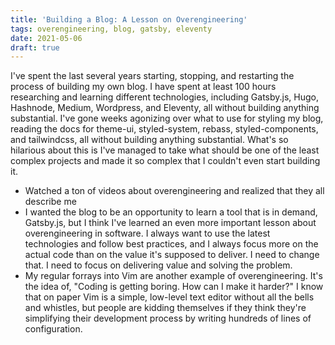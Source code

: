 ```yaml
---
title: 'Building a Blog: A Lesson on Overengineering'
tags: overengineering, blog, gatsby, eleventy
date: 2021-05-06
draft: true
---
```


I've spent the last several years starting, stopping, and restarting the process of building my own blog. I have spent at least 100 hours researching and learning different technologies, including Gatsby.js, Hugo, Hashnode, Medium, Wordpress, and Eleventy, all without building anything substantial. I've gone weeks agonizing over what to use for styling my blog, reading the docs for theme-ui, styled-system, rebass, styled-components, and tailwindcss, all without building anything substantial. What's so hilarious about this is I've managed to take what should be one of the least complex projects and made it so complex that I couldn't even start building it.

- Watched a ton of videos about overengineering and realized that they all describe me
- I wanted the blog to be an opportunity to learn a tool that is in demand, Gatsby.js, but I think I've learned an even more important lesson about overengineering in software. I always want to use the latest technologies and follow best practices, and I always focus more on the actual code than on the value it's supposed to deliver. I need to change that. I need to focus on delivering value and solving the problem.
- My regular forrays into Vim are another example of overengineering. It's the idea of, "Coding is getting boring. How can I make it harder?" I know that on paper Vim is a simple, low-level text editor without all the bells and whistles, but people are kidding themselves if they think they're simplifying their development process by writing hundreds of lines of configuration.
